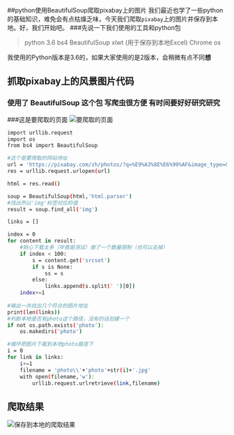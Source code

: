##python使用BeautifulSoup爬取pixabay上的图片
我们最近也学了一些python的基础知识，难免会有点枯燥乏味，今天我们爬取`pixabay`上的图片并保存到本地。好，我们开始吧。
###先说一下我们使用的工具和python包
>python 3.6
>bs4 BeautifulSoup
>xlwt (用于保存到本地Excel)
>Chrome
> os
>
我使用的Python版本是3.6的，如果大家使用的是2版本，会稍微有点不同**想**

## 抓取pixabay上的风景图片代码
### 使用了 BeautifulSoup 这个包 写爬虫很方便 有时间要好好研究研究

###这是要爬取的页面
![要爬取的页面](http://ophmqxrq8.bkt.clouddn.com/python2.png)
<!--more-->
``` bash
import urllib.request
import os
from bs4 import BeautifulSoup

#这个是要爬取的网站地址
url = 'https://pixabay.com/zh/photos/?q=%E9%A3%8E%E6%99%AF&image_type=&cat=&min_width=&min_height='
res = urllib.request.urlopen(url)

html = res.read()

soup = BeautifulSoup(html,'html.parser')
#找出所以'img'标签对应的值
result = soup.find_all('img')

links = []

index = 0
for content in result:
    #担心下载太多（毕竟是测试）做了一个数量限制（也可以去掉）
	if index < 100:
		s = content.get('srcset')
		if s is None:
			ss = s
		else:
			links.append(s.split(' ')[0])
	index+=1
	
#输出一共找出几个符合的图片地址
print(len(links))
#判断本地是否有photo这个路径，没有的话创建一个
if not os.path.exists('photo'):
	os.makedirs('photo')

#循环把图片下载到本地photo路径下
i = 0
for link in links:
	i+=1
	filename = 'photo\\'+'photo'+str(i)+'.jpg'
	with open(filename,'w'):
		urllib.request.urlretrieve(link,filename)

```

## 爬取结果
![保存到本地的爬取结果](http://ophmqxrq8.bkt.clouddn.com/python1.png)